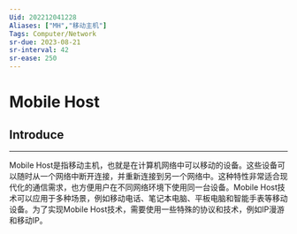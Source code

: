 ```yaml
---
Uid: 202212041228
Aliases: ["MH","移动主机"]
Tags: Computer/Network 
sr-due: 2023-08-21
sr-interval: 42
sr-ease: 250
---
```

# Mobile Host

## Introduce 
---
Mobile Host是指移动主机，也就是在计算机网络中可以移动的设备。这些设备可以随时从一个网络中断开连接，并重新连接到另一个网络中。这种特性非常适合现代化的通信需求，也方便用户在不同网络环境下使用同一台设备。Mobile Host技术可以应用于多种场景，例如移动电话、笔记本电脑、平板电脑和智能手表等移动设备。为了实现Mobile Host技术，需要使用一些特殊的协议和技术，例如IP漫游和移动IP。